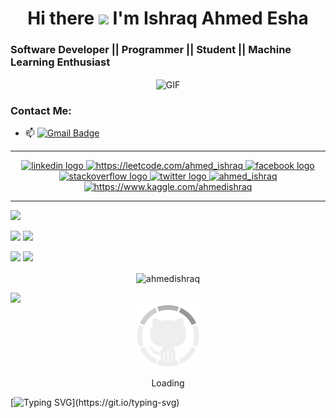 <h1 align="center">
 Hi there <img src="https://media.giphy.com/media/hvRJCLFzcasrR4ia7z/giphy.gif" width="28"> I'm Ishraq Ahmed Esha
</h1>

<!-- Typing SVG by DenverCoder1 - https://github.com/DenverCoder1/readme-typing-svg -->
<!-- <p align="center">
  <a href="https://github.com/ahmedishraq/readme-typing-svg"><img src="https://readme-typing-svg.herokuapp.com/?lines=Software%20Developer;Programmer;Student;Machine%20Learning%20Enthusisat&font=Fira%20Code&center=true&width=440&height=45&color=03A062&vCenter=true&size=22"></a>
</p> -->

### Software Developer || Programmer || Student || Machine Learning Enthusiast 

<!-- v2 GIF start -->
<p align='center'>
 <img align="center" alt="GIF" src="https://github.com/abhisheknaiidu/abhisheknaiidu/blob/master/code.gif?raw=true" width="500"   height="320" />
</p>
<!-- v2 GIF end -->

### Contact Me:
- 📫 [![Gmail Badge](https://img.shields.io/badge/-ishraqahmedbd@gmail.com-red?style=flat-roundedrectangle&logo=Gmail&logoColor=white&link=mailto:ishraqahmedbd@gmail.com)](ishraqahmedbd@gmail.com)
<hr>


<!-- old social media icon start  -->

<!-- <p align='center'>
  <a href="https://www.linkedin.com/in/ishraq-ahmed-esha-244978172/">
    <img src="https://img.shields.io/badge/linkedin-%230077B5.svg?&style=for-the-badge&logo=linkedin&logoColor=white" />
  </a>&nbsp;&nbsp;
  <a href="https://www.facebook.com/ishraq.ahmed.14">
    <img src="https://img.shields.io/badge/Facebook-1877F2?style=for-the-badge&logo=facebook&logoColor=white" />        
  </a>&nbsp;&nbsp;
  <a href="https://www.kaggle.com/ahmedishraq">
    <img src="https://img.shields.io/badge/Kaggle-20BEFF?style=for-the-badge&logo=Kaggle&logoColor=white" />
  </a>&nbsp;&nbsp;
</p> -->

<!-- old social media icon end -->

<!-- new social media icon start-->
<div align="center">
  <a href=" linkedin.com/in/ishraq-ahmed-esha-244978172" target="_blank">
    <img src="https://raw.githubusercontent.com/maurodesouza/profile-readme-generator/master/src/assets/icons/social/linkedin/default.svg" width="80" height="40" alt="linkedin logo"  />
  </a>
 <a href="https://www.leetcode.com/https://leetcode.com/ahmed_ishraq" target="blank"><img src="https://raw.githubusercontent.com/rahuldkjain/github-profile-readme-generator/master/src/images/icons/Social/leet-code.svg" alt="https://leetcode.com/ahmed_ishraq" height="40" width="80" />
 </a>
  <a href="https://facebook.com/ishraq.ahmed.14" target="_blank">
    <img src="https://raw.githubusercontent.com/maurodesouza/profile-readme-generator/master/src/assets/icons/social/facebook/default.svg" width="80" height="40" alt="facebook logo"  />
  </a>
   <a href="https://stackoverflow.com/users/12038717/ishraq-ahmed-esha" target="_blank">
    <img src="https://raw.githubusercontent.com/maurodesouza/profile-readme-generator/master/src/assets/icons/social/stackoverflow/default.svg" width="80" height="40" alt="stackoverflow logo"  />
  </a>
  <a href="https://twitter.com/ahmed_ishraq" target="_blank">
    <img src="https://raw.githubusercontent.com/maurodesouza/profile-readme-generator/master/src/assets/icons/social/twitter/default.svg" width="80" height="40" alt="twitter logo"  />
  </a>
 <a href="https://instagram.com/ahmed_ishraq" target="blank"><img src="https://raw.githubusercontent.com/rahuldkjain/github-profile-readme-generator/master/src/images/icons/Social/instagram.svg" alt="ahmed_ishraq" height="40" width="80" /></a>
 <a href="https://kaggle.com/https://www.kaggle.com/ahmedishraq" target="blank"><img src="https://raw.githubusercontent.com/rahuldkjain/github-profile-readme-generator/master/src/images/icons/Social/kaggle.svg" alt="https://www.kaggle.com/ahmedishraq" height="40" width="80" /></a>
</div>


<!-- new social media icon end -->


<hr>

<!-- new social media icon end -->

<!-- new v2 profile card start -->

<!-- new v2 profile card end -->
![](http://github-profile-summary-cards.vercel.app/api/cards/profile-details?username=ahmedishraq&theme=radical)

<!-- v1 activity graph start -->
<!-- <p align="center">
<img src="https://activity-graph.herokuapp.com/graph?username=ahmedishraq&theme=redical&area=true&hide_border=true" width="100%">
</a>
</p> -->

<!-- v1 activity graph end -->
 

<!-- v1 look for lang start-->
<!--<center>
  <table>
    <tr>
        <td><img width="400px" align="left" src="https://github-readme-stats.vercel.app/api/top-langs/?username=ahmedishraq&langs_count=12&theme=tokyonight&layout=compact" /></td>
        <td><img width="495px" align="left" src="https://github-readme-stats.vercel.app/api?username=ahmedishraq&show_icons=true_color=fff&icon_color=79ff97&text_color=9f9f9f&bg_color=151515" /></td> 
     <td><img width="495px" align="left" src="https://github-readme-stats.vercel.app/api?username=ahmedishraq&show_icons=true&theme=radical" alt="ahmedishraq" /></td>
    </tr>   
  </table>
</center> -->

<!-- v1 look for lang end -->

<!-- v2 lang start -->
![](http://github-profile-summary-cards.vercel.app/api/cards/repos-per-language?username=ahmedishraq&theme=radical)
![](http://github-profile-summary-cards.vercel.app/api/cards/most-commit-language?username=ahmedishraq&theme=radical)

<!-- v2 lang end -->

<!-- v2 stat & commit start -->
![](http://github-profile-summary-cards.vercel.app/api/cards/stats?username=ahmedishraq&theme=radical)
![](http://github-profile-summary-cards.vercel.app/api/cards/productive-time?username=ahmedishraq&theme=radical&utcOffset=6)
<!-- v2 stat & commit end -->


<!-- v1 streak start -->
<p align="center">
<img align="center" src="https://github-readme-streak-stats.herokuapp.com/?user=ahmedishraq&count_private=true&theme=radical" alt="ahmedishraq" />
</p>

<!-- v1 streak end -->

<!-- visitor count start -->
<div align="left">
  <img src="https://profile-counter.glitch.me/ahmedishraq/count.svg?"  />
</div>

<!-- visitor count end -->
 


<!-- new feature adding start -->
<div align=center>
        <img src="https://raw.githubusercontent.com/AhmedFathyDev/AhmedFathyDev/main/GitHub.gif" alt="GitHub Octocat Logo" height="100">
        <p>Loading</p>
</div>

[![Typing SVG](https://readme-typing-svg.herokuapp.com?font=Ubuntu&color=%230EAA20&vCenter=true&lines=Thanks+for+visiting!)](https://git.io/typing-svg)
    
<!-- new feature adding end -->

